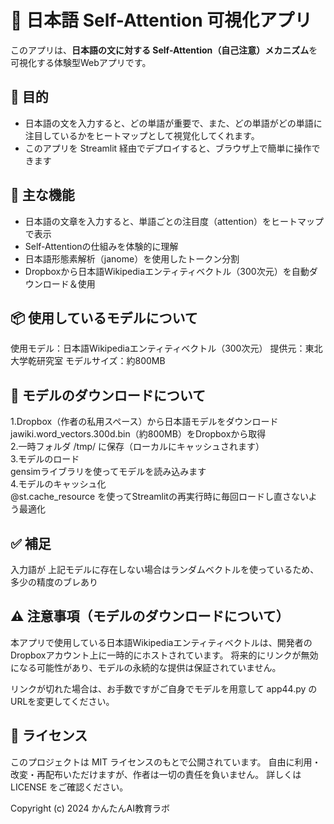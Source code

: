 # 🧠 日本語 Self-Attention 可視化アプリ
 
このアプリは、**日本語の文に対する Self-Attention（自己注意）メカニズム**を可視化する体験型Webアプリです。

## 🎯 目的

- 日本語の文を入力すると、どの単語が重要で、また、どの単語がどの単語に注目しているかをヒートマップとして視覚化してくれます。
- このアプリを Streamlit 経由でデプロイすると、ブラウザ上で簡単に操作できます

## 🚀 主な機能

- 日本語の文章を入力すると、単語ごとの注目度（attention）をヒートマップで表示
- Self-Attentionの仕組みを体験的に理解
- 日本語形態素解析（janome）を使用したトークン分割
- Dropboxから日本語Wikipediaエンティティベクトル（300次元）を自動ダウンロード＆使用

## 📦 使用しているモデルについて
使用モデル：日本語Wikipediaエンティティベクトル（300次元）
提供元：東北大学乾研究室
モデルサイズ：約800MB

## 🔧 モデルのダウンロードについて
1.Dropbox（作者の私用スペース）から日本語モデルをダウンロード  
jawiki.word_vectors.300d.bin（約800MB）をDropboxから取得  
2.一時フォルダ /tmp/ に保存（ローカルにキャッシュされます）  
3.モデルのロード  
gensimライブラリを使ってモデルを読み込みます  
4.モデルのキャッシュ化  
@st.cache_resource を使ってStreamlitの再実行時に毎回ロードし直さないよう最適化  

## ✅ 補足
入力語が 上記モデルに存在しない場合はランダムベクトルを使っているため、多少の精度のブレあり

## ⚠️ 注意事項（モデルのダウンロードについて）
本アプリで使用している日本語Wikipediaエンティティベクトルは、開発者のDropboxアカウント上に一時的にホストされています。
将来的にリンクが無効になる可能性があり、モデルの永続的な提供は保証されていません。

リンクが切れた場合は、お手数ですがご自身でモデルを用意して app44.py のURLを変更してください。

## 🪪 ライセンス
このプロジェクトは MIT ライセンスのもとで公開されています。 自由に利用・改変・再配布いただけますが、作者は一切の責任を負いません。 詳しくは LICENSE をご確認ください。

Copyright (c) 2024 かんたんAI教育ラボ
